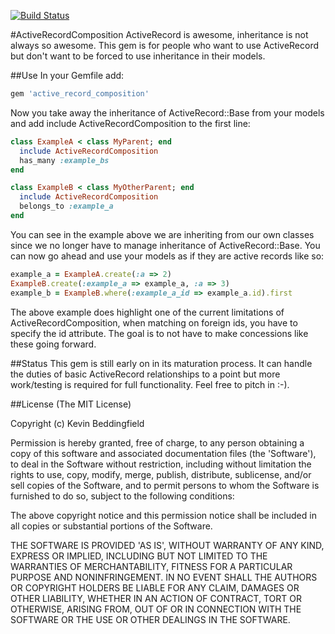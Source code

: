 [![Build Status](https://secure.travis-ci.org/chumpy/ActiveRecordComposition.png)](http://travis-ci.org/chumpy/ActiveRecordComposition)

#ActiveRecordComposition
ActiveRecord is awesome, inheritance is not always so awesome.  This gem is for people who want to use ActiveRecord but don't want to be forced to use inheritance in their models.

##Use
In your Gemfile add:

```ruby
gem 'active_record_composition'
```
Now you take away the inheritance of ActiveRecord::Base from your models and add include ActiveRecordComposition to the first line:

```ruby
class ExampleA < class MyParent; end
  include ActiveRecordComposition
  has_many :example_bs
end

class ExampleB < class MyOtherParent; end
  include ActiveRecordComposition
  belongs_to :example_a
end
```
You can see in the example above we are inheriting from our own classes since we no longer have to manage inheritance of ActiveRecord::Base.
You can now go ahead and use your models as if they are active records like so:

```ruby
example_a = ExampleA.create(:a => 2)
ExampleB.create(:example_a => example_a, :a => 3)
example_b = ExampleB.where(:example_a_id => example_a.id).first
```
The above example does highlight one of the current limitations of ActiveRecordComposition, when matching on foreign ids, you have to specify the id attribute.  The goal is to not have to make concessions like these going forward. 

##Status
This gem is still early on in its maturation process.  It can handle the duties of basic ActiveRecord relationships to a point but more work/testing is required for full functionality.  Feel free to pitch in :-).

##License
(The MIT License)

Copyright (c) Kevin Beddingfield

Permission is hereby granted, free of charge, to any person obtaining
a copy of this software and associated documentation files (the
'Software'), to deal in the Software without restriction, including
without limitation the rights to use, copy, modify, merge, publish,
distribute, sublicense, and/or sell copies of the Software, and to
permit persons to whom the Software is furnished to do so, subject to
the following conditions:

The above copyright notice and this permission notice shall be
included in all copies or substantial portions of the Software.

THE SOFTWARE IS PROVIDED 'AS IS', WITHOUT WARRANTY OF ANY KIND,
EXPRESS OR IMPLIED, INCLUDING BUT NOT LIMITED TO THE WARRANTIES OF
MERCHANTABILITY, FITNESS FOR A PARTICULAR PURPOSE AND NONINFRINGEMENT.
IN NO EVENT SHALL THE AUTHORS OR COPYRIGHT HOLDERS BE LIABLE FOR ANY
CLAIM, DAMAGES OR OTHER LIABILITY, WHETHER IN AN ACTION OF CONTRACT,
TORT OR OTHERWISE, ARISING FROM, OUT OF OR IN CONNECTION WITH THE
SOFTWARE OR THE USE OR OTHER DEALINGS IN THE SOFTWARE.
